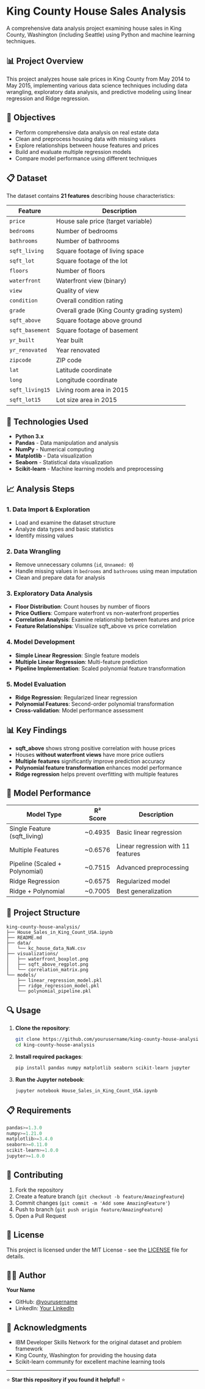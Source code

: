 # King County House Sales Analysis

A comprehensive data analysis project examining house sales in King County, Washington (including Seattle) using Python and machine learning techniques.

## 📊 Project Overview

This project analyzes house sale prices in King County from May 2014 to May 2015, implementing various data science techniques including data wrangling, exploratory data analysis, and predictive modeling using linear regression and Ridge regression.

## 🎯 Objectives

- Perform comprehensive data analysis on real estate data
- Clean and preprocess housing data with missing values
- Explore relationships between house features and prices
- Build and evaluate multiple regression models
- Compare model performance using different techniques

## 📋 Dataset

The dataset contains **21 features** describing house characteristics:

| Feature | Description |
|---------|-------------|
| `price` | House sale price (target variable) |
| `bedrooms` | Number of bedrooms |
| `bathrooms` | Number of bathrooms |
| `sqft_living` | Square footage of living space |
| `sqft_lot` | Square footage of the lot |
| `floors` | Number of floors |
| `waterfront` | Waterfront view (binary) |
| `view` | Quality of view |
| `condition` | Overall condition rating |
| `grade` | Overall grade (King County grading system) |
| `sqft_above` | Square footage above ground |
| `sqft_basement` | Square footage of basement |
| `yr_built` | Year built |
| `yr_renovated` | Year renovated |
| `zipcode` | ZIP code |
| `lat` | Latitude coordinate |
| `long` | Longitude coordinate |
| `sqft_living15` | Living room area in 2015 |
| `sqft_lot15` | Lot size area in 2015 |

## 🔧 Technologies Used

- **Python 3.x**
- **Pandas** - Data manipulation and analysis
- **NumPy** - Numerical computing
- **Matplotlib** - Data visualization
- **Seaborn** - Statistical data visualization
- **Scikit-learn** - Machine learning models and preprocessing

## 📈 Analysis Steps

### 1. Data Import & Exploration
- Load and examine the dataset structure
- Analyze data types and basic statistics
- Identify missing values

### 2. Data Wrangling
- Remove unnecessary columns (`id`, `Unnamed: 0`)
- Handle missing values in `bedrooms` and `bathrooms` using mean imputation
- Clean and prepare data for analysis

### 3. Exploratory Data Analysis
- **Floor Distribution**: Count houses by number of floors
- **Price Outliers**: Compare waterfront vs non-waterfront properties
- **Correlation Analysis**: Examine relationship between features and price
- **Feature Relationships**: Visualize sqft_above vs price correlation

### 4. Model Development
- **Simple Linear Regression**: Single feature models
- **Multiple Linear Regression**: Multi-feature prediction
- **Pipeline Implementation**: Scaled polynomial feature transformation

### 5. Model Evaluation
- **Ridge Regression**: Regularized linear regression
- **Polynomial Features**: Second-order polynomial transformation
- **Cross-validation**: Model performance assessment

## 📊 Key Findings

- **sqft_above** shows strong positive correlation with house prices
- Houses **without waterfront views** have more price outliers
- **Multiple features** significantly improve prediction accuracy
- **Polynomial feature transformation** enhances model performance
- **Ridge regression** helps prevent overfitting with multiple features

## 🚀 Model Performance

| Model Type | R² Score | Description |
|------------|----------|-------------|
| Single Feature (sqft_living) | ~0.4935 | Basic linear regression |
| Multiple Features | ~0.6576 | Linear regression with 11 features |
| Pipeline (Scaled + Polynomial) | ~0.7515 | Advanced preprocessing |
| Ridge Regression | ~0.6575 | Regularized model |
| Ridge + Polynomial | ~0.7005 | Best generalization |

## 📁 Project Structure

```
king-county-house-analysis/
├── House_Sales_in_King_Count_USA.ipynb
├── README.md
├── data/
│   └── kc_house_data_NaN.csv
├── visualizations/
│   ├── waterfront_boxplot.png
│   ├── sqft_above_regplot.png
│   └── correlation_matrix.png
└── models/
    ├── linear_regression_model.pkl
    ├── ridge_regression_model.pkl
    └── polynomial_pipeline.pkl
```

## 🔍 Usage

1. **Clone the repository**:
   ```bash
   git clone https://github.com/yourusername/king-county-house-analysis.git
   cd king-county-house-analysis
   ```

2. **Install required packages**:
   ```bash
   pip install pandas numpy matplotlib seaborn scikit-learn jupyter
   ```

3. **Run the Jupyter notebook**:
   ```bash
   jupyter notebook House_Sales_in_King_Count_USA.ipynb
   ```

## 📋 Requirements

```python
pandas>=1.3.0
numpy>=1.21.0
matplotlib>=3.4.0
seaborn>=0.11.0
scikit-learn>=1.0.0
jupyter>=1.0.0
```

## 🤝 Contributing

1. Fork the repository
2. Create a feature branch (`git checkout -b feature/AmazingFeature`)
3. Commit changes (`git commit -m 'Add some AmazingFeature'`)
4. Push to branch (`git push origin feature/AmazingFeature`)
5. Open a Pull Request

## 📝 License

This project is licensed under the MIT License - see the [LICENSE](LICENSE) file for details.

## 👨‍💻 Author

**Your Name**
- GitHub: [@yourusername](https://github.com/yourusername)
- LinkedIn: [Your LinkedIn](https://linkedin.com/in/yourprofile)

## 🙏 Acknowledgments

- IBM Developer Skills Network for the original dataset and problem framework
- King County, Washington for providing the housing data
- Scikit-learn community for excellent machine learning tools

---

⭐ **Star this repository if you found it helpful!** ⭐